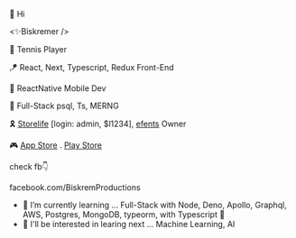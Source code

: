 👋 Hi

<✨Biskremer />

🎾 Tennis Player

🪁 React, Next, Typescript, Redux Front-End

📱 ReactNative Mobile Dev

📡 Full-Stack psql, Ts, MERNG

🎗 [Storelife](http://storelife.storelife.me/) [login: admin, $l1234], [efents](https://efents.biskremer.com) Owner

🎮 [App Store](https://link.biskremer.com/ios)  .  [Play Store](https://link.biskremer.com/android)

check fb👇

facebook.com/BiskremProductions

- 🌱 I’m currently learning ... Full-Stack with Node, Deno, Apollo, Graphql, AWS, Postgres, MongoDB, typeorm, with Typescript 🎑
- 🔭 I'll be interested in learing next ... Machine Learning, AI

